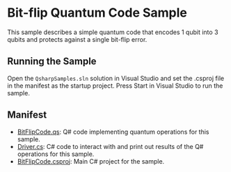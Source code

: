 ﻿# Bit-flip Quantum Code Sample #

This sample describes a simple quantum code that encodes 1 qubit into 3 qubits and protects against a single bit-flip error.

## Running the Sample ##

Open the `QsharpSamples.sln` solution in Visual Studio and set the .csproj file in the manifest as the startup project.
Press Start in Visual Studio to run the sample.

## Manifest ##

- [BitFlipCode.qs](./BitFlipCode.qs): Q# code implementing quantum operations for this sample.
- [Driver.cs](./Driver.cs): C# code to interact with and print out results of the Q# operations for this sample.
- [BitFlipCode.csproj](./BitFlipCode.csproj): Main C# project for the sample.
